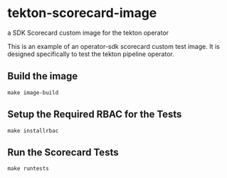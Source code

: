 # tekton-scorecard-image
a SDK Scorecard custom image for the tekton operator

This is an example of an operator-sdk scorecard custom
test image.  It is designed specifically to test the 
tekton pipeline operator.

## Build the image

```
make image-build
```

## Setup the Required RBAC for the Tests

```
make installrbac
```

## Run the Scorecard Tests

```
make runtests
```
